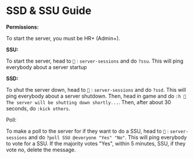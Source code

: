 # SSD & SSU Guide

**Permissions:**

To start the server, you must be HR+ (Admin+).



**SSU:**

To start the server, head to `📡︱server-sessions` and do `?ssu`. This will ping everybody about a server startup



**SSD:**

To shut the server down, head to `📡︱server-sessions` and do `?ssd`. This will ping everybody about a server shutdown. Then, head in game and do `:h 🛑 The server will be shutting down shortly...`. Then, after about 30 seconds, do `:kick others`.



Poll:

To make a poll to the server for if they want to do a SSU, head to `📡︱server-sessions` and do `?poll SSU @everyone "Yes" "No"`. This will ping everybody to vote for a SSU. If the majority votes "Yes", within 5 minutes, SSU, if they vote no, delete the message.&#x20;
